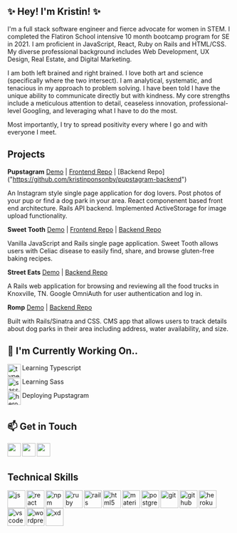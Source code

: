 ## ✨ Hey! I'm Kristin! ✨

I'm a full stack software engineer and fierce advocate for women in STEM. I completed the Flatiron School intensive 10 month bootcamp program for SE in 2021. I am proficient in JavaScript, React, Ruby on Rails and HTML/CSS. My diverse professional background includes Web Development, UX Design, Real Estate, and Digital Marketing. 

I am both left brained and right brained. I love both art and science (specifically where the two intersect). I am analytical, systematic, and tenacious in my approach to problem solving. I have been told I have the unique ability to communicate directly but with kindness. My core strengths include a meticulous attention to detail, ceaseless innovation, professional-level Googling, and leveraging what I have to do the most. 

Most importantly, I try to spread positivity every where I go and with everyone I meet. 

## Projects

**Pupstagram** [Demo](https://www.loom.com/share/cccf50a2e53e49d68c0f2d81ce5f47cb)  | [Frontend Repo](https://github.com/kristinponsonby/pupstagram-frontend) | [Backend Repo] ("https://github.com/kristinponsonby/pupstagram-backend")

An Instagram style single page application for dog lovers. Post photos of your pup or find a dog park in your area. React componenent based front end architecture. Rails API backend. Implemented ActiveStorage for image upload functionality. 

**Sweet Tooth** [Demo](https://www.youtube.com/watch?v=sPtZ9s7YmhI) | [Frontend Repo](https://github.com/kristinponsonby/gf-recipe-finder-frontend) | [Backend Repo]("https://github.com/kristinponsonby/gf-recipe-finder-backend")

Vanilla JavaScript and Rails single page application. Sweet Tooth allows users with Celiac disease to easily find, share, and browse gluten-free baking recipes.

**Street Eats** [Demo](https://www.youtube.com/watch?v=GvlksTMyyW8) | [Backend Repo](https://github.com/kristinponsonby/street-eats-app)

A Rails web application for browsing and reviewing all the food trucks in Knoxville, TN. Google OmniAuth for user authentication and log in.

**Romp** [Demo](https://www.youtube.com/watch?v=kWekiK2QZ9Q) | [Backend Repo](https://github.com/kristinponsonby/Romp-app)

Built with Rails/Sinatra and CSS. CMS app that allows users to track details about dog parks in their area including address, water availability, and size.

## 🌱 I'm Currently Working On..

<p>
  <img src="https://cdn.jsdelivr.net/gh/devicons/devicon/icons/typescript/typescript-original.svg" alt="typescript" align="left" width="30" height="30"/> Learning Typescript
</p>
<p>
  <img src="https://cdn.jsdelivr.net/gh/devicons/devicon/icons/sass/sass-original.svg" alt="sass" align="left" width="30" height="30"/> Learning Sass
</p>
<p>
  <img src="https://cdn.jsdelivr.net/gh/devicons/devicon/icons/heroku/heroku-plain-wordmark.svg" alt="heroku" align="left" width="30" height="30"/>
</p>Deploying Pupstagram
 <br />
 &emsp;

## 📫 Get in Touch
<p>
  <a href="https://www.linkedin.com/in/kristin-ponsonby/" target="blank"><img align="left" src="https://cdn.jsdelivr.net/gh/devicons/devicon/icons/linkedin/linkedin-original.svg" height="30" width="30" /></p>
  <a href="https://kponsonberry.medium.com/" target="blank"><img align="left" src="https://cdn.jsdelivr.net/npm/simple-icons@3.0.1/icons/medium.svg"  height="30" width="30" /></a>
 <a href="https://kristinponsonby.github.io/" target="blank"><img align="left" src="https://img.icons8.com/fluency/48/000000/resume-website.png" height="30" width="30" /></a>
 </p>
 
 <br />
 &emsp;

## Technical Skills

<p align="left">
  
<img src="https://cdn.jsdelivr.net/gh/devicons/devicon/icons/javascript/javascript-original.svg" alt="js" align="left" width="40" height="40"/>
<img src="https://cdn.jsdelivr.net/gh/devicons/devicon/icons/react/react-original.svg" alt="react" align="left" width="40" height="40"/>
<img src="https://cdn.jsdelivr.net/gh/devicons/devicon/icons/npm/npm-original-wordmark.svg" alt="npm" align="left" width="40" height="40"/>
<img src="https://cdn.jsdelivr.net/gh/devicons/devicon/icons/ruby/ruby-original.svg" alt="ruby" align="left" width="40" height="40"/>
<img src="https://cdn.jsdelivr.net/gh/devicons/devicon/icons/rails/rails-plain-wordmark.svg" alt="rails" align="left" width="40" height="40"/> 
<img src="https://cdn.jsdelivr.net/gh/devicons/devicon/icons/html5/html5-original.svg" alt="html5" align="left" width="40" height="40"/>
<img src="https://cdn.jsdelivr.net/gh/devicons/devicon/icons/materialui/materialui-original.svg" alt="materialui" align="left" width="40" height="40"/>
<img src="https://cdn.jsdelivr.net/gh/devicons/devicon/icons/postgresql/postgresql-plain-wordmark.svg" alt="postgresql" align="left" width="40" height="40"/>
<img src="https://cdn.jsdelivr.net/gh/devicons/devicon/icons/git/git-original-wordmark.svg" alt="git" align="left" width="40" height="40"/>
<img src="https://cdn.jsdelivr.net/gh/devicons/devicon/icons/github/github-original.svg" alt="github" align="left" width="40" height="40"/>
<img src="https://cdn.jsdelivr.net/gh/devicons/devicon/icons/heroku/heroku-plain-wordmark.svg" alt="heroku" align="left" width="40" height="40"/>
<img src="https://cdn.jsdelivr.net/gh/devicons/devicon/icons/vscode/vscode-original.svg" alt="vscode" align="left" width="40" height="40"/>
<img src="https://cdn.jsdelivr.net/gh/devicons/devicon/icons/wordpress/wordpress-original.svg" alt="wordpress" align="left" width="40" height="40"/>
<img src="https://cdn.jsdelivr.net/gh/devicons/devicon/icons/xd/xd-plain.svg" alt="xd" align="left" width="40" height="40"/>

